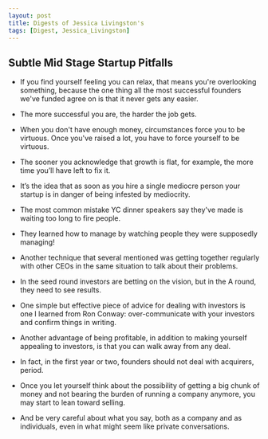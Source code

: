 ```yaml
---
layout: post
title: Digests of Jessica Livingston's
tags: [Digest, Jessica_Livingston]
---
```


## Subtle Mid Stage Startup Pitfalls

- If you find yourself feeling you can relax, that means you're overlooking something, because the one thing all the most successful founders we've funded agree on is that it never gets any easier.

- The more successful you are, the harder the job gets.

- When you don't have enough money, circumstances force you to be virtuous. Once you've raised a lot, you have to force yourself to be virtuous.

- The sooner you acknowledge that growth is flat, for example, the more time you’ll have left to fix it.

- It’s the idea that as soon as you hire a single mediocre person your startup is in danger of being infested by mediocrity.

- The most common mistake YC dinner speakers say they've made is waiting too long to fire people.

- They learned how to manage by watching people they were supposedly managing!

- Another technique that several mentioned was getting together regularly with other CEOs in the same situation to talk about their problems.

- In the seed round investors are betting on the vision, but in the A round, they need to see results.

- One simple but effective piece of advice for dealing with investors is one I learned from Ron Conway: over-communicate with your investors and confirm things in writing.

- Another advantage of being profitable, in addition to making yourself appealing to investors, is that you can walk away from any deal.

- In fact, in the first year or two, founders should not deal with acquirers, period.

- Once you let yourself think about the possibility of getting a big chunk of money and not bearing the burden of running a company anymore, you may start to lean toward selling.

- And be very careful about what you say, both as a company and as individuals, even in what might seem like private conversations.

